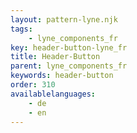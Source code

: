 ```yaml
---
layout: pattern-lyne.njk
tags: 
    - lyne_components_fr
key: header-button-lyne_fr
title: Header-Button
parent: lyne_components_fr
keywords: header-button
order: 310
availablelanguages: 
    - de
    - en
---
```

